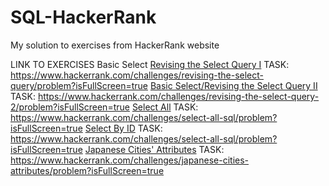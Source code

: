 # SQL-HackerRank
My solution to exercises from HackerRank website

LINK TO EXERCISES
Basic Select
    [Revising the Select Query I](<Basic Select/Revising the Select Query I.sql>)
    TASK: https://www.hackerrank.com/challenges/revising-the-select-query/problem?isFullScreen=true
    [Basic Select/Revising the Select Query II](<Basic Select/Revising the Select Query II.sql>)
    TASK: https://www.hackerrank.com/challenges/revising-the-select-query-2/problem?isFullScreen=true
    [Select All](<Basic Select/Select All.sql>)
    TASK: https://www.hackerrank.com/challenges/select-all-sql/problem?isFullScreen=true
    [Select By ID](<Basic Select/Select By ID.sql>)
    TASK: https://www.hackerrank.com/challenges/select-all-sql/problem?isFullScreen=true
    [Japanese Cities' Attributes](<Basic Select/Japanese Cities' Attributes.sql>)
    TASK: https://www.hackerrank.com/challenges/japanese-cities-attributes/problem?isFullScreen=true
